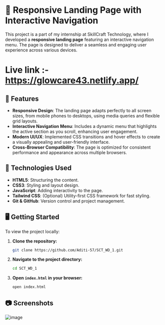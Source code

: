 
# 📱 Responsive Landing Page with Interactive Navigation

This project is a part of my internship at SkillCraft Technology, where I developed a **responsive landing page** featuring an interactive navigation menu. The page is designed to deliver a seamless and engaging user experience across various devices. 

# Live link :- https://glowcare43.netlify.app/

## 🌟 Features

- **Responsive Design**: The landing page adapts perfectly to all screen sizes, from mobile phones to desktops, using media queries and flexible grid layouts.
- **Interactive Navigation Menu**: Includes a dynamic menu that highlights the active section as you scroll, enhancing user engagement.
- **Modern UI/UX**: Implemented CSS transitions and hover effects to create a visually appealing and user-friendly interface.
- **Cross-Browser Compatibility**: The page is optimized for consistent performance and appearance across multiple browsers.

## 🚀 Technologies Used

- **HTML5**: Structuring the content.
- **CSS3**: Styling and layout design.
- **JavaScript**: Adding interactivity to the page.
- **Tailwind CSS**: (Optional) Utility-first CSS framework for fast styling.
- **Git & GitHub**: Version control and project management.

## 🖥️ Getting Started

To view the project locally:

1. **Clone the repository:**
   ```bash
   git clone https://github.com/Aditi-57/SCT_WD_1.git
   ```
2. **Navigate to the project directory:**
   ```bash
   cd SCT_WD_1
   ```
3. **Open `index.html` in your browser:**
   ```bash
   open index.html
   ```

## 📷 Screenshots

![image](https://github.com/user-attachments/assets/770fa9fb-067a-4094-be11-a0a1f39be53b)
